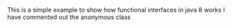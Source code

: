 This is a simple example to show how functional interfaces in java 8 works I have commented out the anonymous class 
